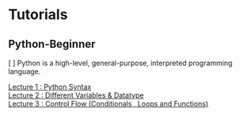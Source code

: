 # Tutorials
## Python-Beginner

[ ] 
Python is a high-level, general-purpose, interpreted programming language.

[Lecture 1 : Python Syntax](Lecture-1.ipynb)    
[Lecture 2 : Different Variables & Datatype](Lecture-2.ipynb)    
[Lecture 3 : Control Flow (Conditionals , Loops and Functions)](Lecture-3.ipynb)    
 
